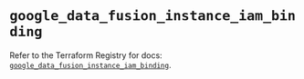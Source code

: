 # `google_data_fusion_instance_iam_binding`

Refer to the Terraform Registry for docs: [`google_data_fusion_instance_iam_binding`](https://registry.terraform.io/providers/hashicorp/google/5.27.0/docs/resources/data_fusion_instance_iam_binding).
